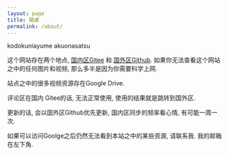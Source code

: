 ```yaml
---
layout: page
title: 関連
permalink: /about/
---
```


kodokuniayume akuonasatsu


这个网站存在两个地点, [国内区Gitee](https://shadowfrost.gitee.io/shadowarchive/gitTalk/) 和 [国外区Github](https://easonback26.github.io/ShadowArchive/). 如果你无法查看这个网站之中的任何图片和视频, 那么多半是因为你需要科学上网. 

站点之中的很多视频资源存在Google Drive. 

评论区在国内 Gitee的话, 无法正常使用, 使用的结果就是跳转到国外区. 

更新的话, 会以国外区Github优先更新, 国内区同步的频率看心情, 有可能一周一次. 


如果可以访问Goolge之后仍然无法看到本站之中的某些资源, 请联系我.  我的邮箱在左下角. 